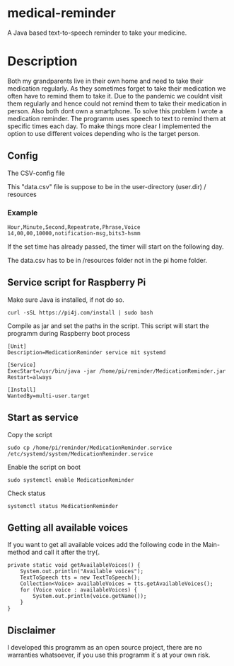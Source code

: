 # medical-reminder
A Java based text-to-speech reminder to take your medicine.

# Description
Both my grandparents live in their own home and need to take their medication regularly. As they sometimes forget to take their medication we often have to remind them to take it. Due to the pandemic we couldnt visit them regularly and hence could not remind them to take their medication in person. Also both dont own a smartphone. To solve this problem I wrote a medication reminder. The programm uses speech to text to remind them at specific times each day. To make things more clear I implemented the option to use different voices depending who is the target person. 


## Config
The CSV-config file

This "data.csv" file is suppose to be in the user-directory (user.dir) / resources

### Example
```
Hour,Minute,Second,Repeatrate,Phrase,Voice
14,00,00,10000,notification-msg,bits3-hsmm
```
If the set time has already passed, the timer will start on the following day.

The data.csv has to be in /resources folder not in the pi home folder.

## Service script for Raspberry Pi
Make sure Java is installed, if not do so.

```
curl -sSL https://pi4j.com/install | sudo bash
```

Compile as jar and set the paths in the script.
This script will start the programm during Raspberry boot process

```
[Unit]
Description=MedicationReminder service mit systemd

[Service]
ExecStart=/usr/bin/java -jar /home/pi/reminder/MedicationReminder.jar
Restart=always

[Install]
WantedBy=multi-user.target
```

## Start as service
Copy the script
```
sudo cp /home/pi/reminder/MedicationReminder.service /etc/systemd/system/MedicationReminder.service
```

Enable the script on boot
```
sudo systemctl enable MedicationReminder
```

Check status
```
systemctl status MedicationReminder
```

## Getting all available voices
If you want to get all available voices add the following code in the Main-method and call it after the try{.

```
private static void getAvailableVoices() {
	System.out.println("Available voices");
	TextToSpeech tts = new TextToSpeech();
	Collection<Voice> availableVoices = tts.getAvailableVoices();
	for (Voice voice : availableVoices) {
		System.out.println(voice.getName());
	}
}
```


## Disclaimer
I developed this programm as an open source project, there are no warranties whatsoever, if you use this programm it´s at your own risk.


